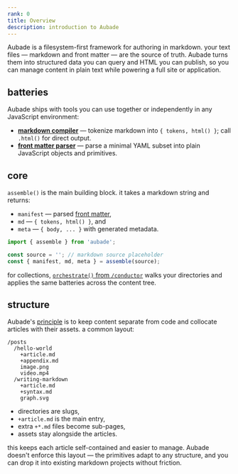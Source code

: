 ```yaml
---
rank: 0
title: Overview
description: introduction to Aubade
---
```


Aubade is a filesystem-first framework for authoring in markdown. your text files — markdown and front matter — are the source of truth. Aubade turns them into structured data you can query and HTML you can publish, so you can manage content in plain text while powering a full site or application.

## batteries

Aubade ships with tools you can use together or independently in any JavaScript environment:

- **[markdown compiler](/docs/artisan#markdown)** — tokenize markdown into `{ tokens, html() }`; call `.html()` for direct output.
- **[front matter parser](/docs/manifest)** — parse a minimal YAML subset into plain JavaScript objects and primitives.

## core

`assemble()` is the main building block. it takes a markdown string and returns:

- `manifest` — parsed [front matter](/docs/manifest#frontmatter),
- `md` — `{ tokens, html() }`, and
- `meta` — `{ body, ... }` with generated metadata.

```javascript
import { assemble } from 'aubade';

const source = ''; // markdown source placeholder
const { manifest, md, meta } = assemble(source);
```

for collections, [`orchestrate()` from `/conductor`](/docs/conductor) walks your directories and applies the same batteries across the content tree.

## structure

Aubade's [principle](/docs/philosophy) is to keep content separate from code and collocate articles with their assets. a common layout:

```
/posts
  /hello-world
    +article.md
    +appendix.md
    image.png
    video.mp4
  /writing-markdown
    +article.md
    +syntax.md
    graph.svg
```

- directories are slugs,
- `+article.md` is the main entry,
- extra `+*.md` files become sub-pages,
- assets stay alongside the articles.

this keeps each article self-contained and easier to manage. Aubade doesn't enforce this layout — the primitives adapt to any structure, and you can drop it into existing markdown projects without friction.
